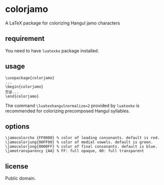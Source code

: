 # colorjamo

A LaTeX package for colorizing Hangul jamo characters

## requirement

You need to have `luatexko` package installed.

## usage

```
\usepackage{colorjamo}
...
\begin{colorjamo}
한글...
\end{colorjamo}
```
The command `\luatexhangulnormalize=2` provided by `luatexko` is recommended
for colorizing precomposed Hangul syllables.

## options
```
\jamocolorcho {FF0000} % color of leading consonants. default is red.
\jamocolorjung{00FF00} % color of medial vowels. default is green.
\jamocolorjong{0000FF} % color of final consonants. default is blue.
\jamotransparency {AA} % FF: full opaque, 00: full transparent
```

## license

Public domain.

